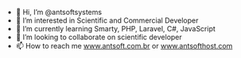 - 👋 Hi, I’m @antsoftsystems
- 👀 I’m interested in Scientific and Commercial Developer
- 🌱 I’m currently learning Smarty, PHP, Laravel, C#, JavaScript
- 💞️ I’m looking to collaborate on scientific developer
- 📫 How to reach me www.antsoft.com.br or www.antsofthost.com

<!---
antsoftsystems/antsoftsystems is a ✨ special ✨ repository because its `README.md` (this file) appears on your GitHub profile.
You can click the Preview link to take a look at your changes.
--->
